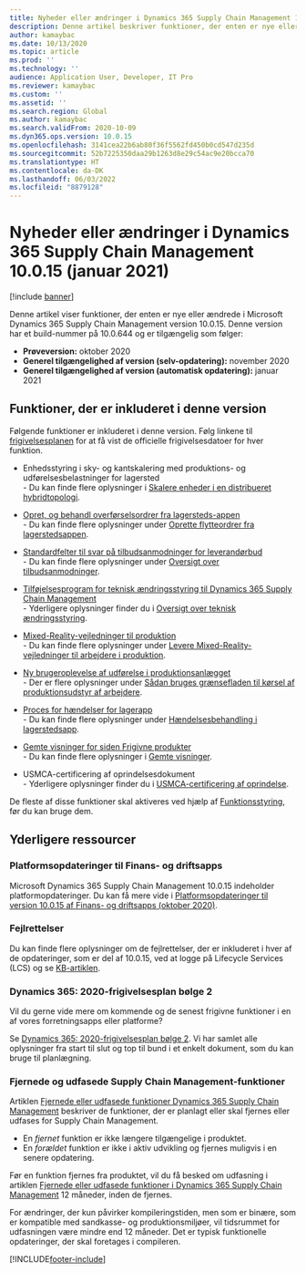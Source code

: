 ```yaml
---
title: Nyheder eller ændringer i Dynamics 365 Supply Chain Management 10.0.15 (januar 2021)
description: Denne artikel beskriver funktioner, der enten er nye eller ændrede i Dynamics 365 Supply Chain Management 10.0.15.
author: kamaybac
ms.date: 10/13/2020
ms.topic: article
ms.prod: ''
ms.technology: ''
audience: Application User, Developer, IT Pro
ms.reviewer: kamaybac
ms.custom: ''
ms.assetid: ''
ms.search.region: Global
ms.author: kamaybac
ms.search.validFrom: 2020-10-09
ms.dyn365.ops.version: 10.0.15
ms.openlocfilehash: 3141cea22b6ab80f36f5562fd450b0cd547d235d
ms.sourcegitcommit: 52b7225350daa29b1263d8e29c54ac9e20bcca70
ms.translationtype: HT
ms.contentlocale: da-DK
ms.lasthandoff: 06/03/2022
ms.locfileid: "8879128"
---
```

# <a name="whats-new-or-changed-in-dynamics-365-supply-chain-management-10015-january-2021"></a>Nyheder eller ændringer i Dynamics 365 Supply Chain Management 10.0.15 (januar 2021)

[!include [banner](../includes/banner.md)]

Denne artikel viser funktioner, der enten er nye eller ændrede i Microsoft Dynamics 365 Supply Chain Management version 10.0.15. Denne version har et build-nummer på 10.0.644 og er tilgængelig som følger:

- **Prøveversion:** oktober 2020
- **Generel tilgængelighed af version (selv-opdatering):** november 2020
- **Generel tilgængelighed af version (automatisk opdatering):** januar 2021

## <a name="features-included-in-this-release"></a>Funktioner, der er inkluderet i denne version

Følgende funktioner er inkluderet i denne version. Følg linkene til [frigivelsesplanen](/dynamics365-release-plan/2020wave2/finance-operations/dynamics365-supply-chain-management/planned-features) for at få vist de officielle frigivelsesdatoer for hver funktion.

- Enhedsstyring i sky- og kantskalering med produktions- og udførelsesbelastninger for lagersted<br> - Du kan finde flere oplysninger i [Skalere enheder i en distribueret hybridtopologi](../cloud-edge/cloud-edge-landing-page.md).

- [Opret, og behandl overførselsordrer fra lagersteds-appen](/dynamics365-release-plan/2020wave2/finance-operations/dynamics365-supply-chain-management/ad-hoc-transfer-order-creation-warehousing-mobile-app)<br> - Du kan finde flere oplysninger under [Oprette flytteordrer fra lagerstedsappen](../warehousing/create-transfer-order-from-warehouse-app.md).

- [Standardfelter til svar på tilbudsanmodninger for leverandørbud](/dynamics365-release-plan/2020wave2/finance-operations/dynamics365-supply-chain-management/default-rfq-reply-fields-for-vendor-bidding)<br> - Du kan finde flere oplysninger under [Oversigt over tilbudsanmodninger](../procurement/request-quotations.md).

- [Tilføjelsesprogram for teknisk ændringsstyring til Dynamics 365 Supply Chain Management](/dynamics365-release-plan/2020wave2/finance-operations/dynamics365-supply-chain-management/engineering-change-management)<br> - Yderligere oplysninger finder du i [Oversigt over teknisk ændringsstyring](../engineering-change-management/product-engineering-overview.md).

- [Mixed-Reality-vejledninger til produktion](/dynamics365-release-plan/2020wave2/finance-operations/dynamics365-supply-chain-management/mixed-reality-guides-manufacturing)<br> - Du kan finde flere oplysninger under [Levere Mixed-Reality-vejledninger til arbejdere i produktion](../production-control/instruction-guides-in-production-overview.md).

- [Ny brugeroplevelse af udførelse i produktionsanlægget](/dynamics365-release-plan/2020wave2/finance-operations/dynamics365-supply-chain-management/mes-terminal-enhancements-discrete-manufacturing)<br> - Der er flere oplysninger under [Sådan bruges grænsefladen til kørsel af produktionsudstyr af arbejdere](../production-control/production-floor-execution-use.md).

- [Proces for hændelser for lagerapp](/dynamics365-release-plan/2020wave2/finance-operations/dynamics365-supply-chain-management/process-warehouse-app-events)<br> - Du kan finde flere oplysninger under [Hændelsesbehandling i lagerstedsapp](../warehousing/warehouse-app-events.md).

- [Gemte visninger for siden Frigivne produkter](/dynamics365-release-plan/2020wave2/finance-operations/dynamics365-supply-chain-management/saved-views-released-products-page)<br> - Du kan finde flere oplysninger i [Gemte visninger](../../fin-ops-core/fin-ops/get-started/saved-views.md).

- USMCA-certificering af oprindelsesdokument<br> - Yderligere oplysninger finder du i [USMCA-certificering af oprindelse](../transportation/usmca-certification-of-origin.md).

De fleste af disse funktioner skal aktiveres ved hjælp af [Funktionsstyring](../../fin-ops-core/fin-ops/get-started/feature-management/feature-management-overview.md), før du kan bruge dem.

## <a name="additional-resources"></a>Yderligere ressourcer

### <a name="platform-updates-for-finance-and-operations-apps"></a>Platformsopdateringer til Finans- og driftsapps

Microsoft Dynamics 365 Supply Chain Management 10.0.15 indeholder platformopdateringer. Du kan få mere vide i [Platformsopdateringer til version 10.0.15 af Finans- og driftsapps (oktober 2020)](../../fin-ops-core/dev-itpro/get-started/whats-new-platform-updates-10-0-15.md).

### <a name="bug-fixes"></a>Fejlrettelser

Du kan finde flere oplysninger om de fejlrettelser, der er inkluderet i hver af de opdateringer, som er del af 10.0.15, ved at logge på Lifecycle Services (LCS) og se [KB-artiklen](https://fix.lcs.dynamics.com/Issue/Details?bugId=514518&dbType=3&qc=8fbe12733a7e1aa197e91fb11530f69fa89b9b39c08d89a19873f755c9430988).

### <a name="dynamics-365-2020-release-wave-2-plan"></a>Dynamics 365: 2020-frigivelsesplan bølge 2

Vil du gerne vide mere om kommende og de senest frigivne funktioner i en af vores forretningsapps eller platforme?

Se [Dynamics 365: 2020-frigivelsesplan bølge 2](/dynamics365-release-plan/2020wave2/index). Vi har samlet alle oplysninger fra start til slut og top til bund i et enkelt dokument, som du kan bruge til planlægning.

### <a name="removed-and-deprecated-supply-chain-management-features"></a>Fjernede og udfasede Supply Chain Management-funktioner

Artiklen [Fjernede eller udfasede funktioner Dynamics 365 Supply Chain Management](removed-deprecated-features-scm-updates.md) beskriver de funktioner, der er planlagt eller skal fjernes eller udfases for Supply Chain Management.

- En *fjernet* funktion er ikke længere tilgængelige i produktet.
- En *forældet* funktion er ikke i aktiv udvikling og fjernes muligvis i en senere opdatering.

Før en funktion fjernes fra produktet, vil du få besked om udfasning i artiklen [Fjernede eller udfasede funktioner i Dynamics 365 Supply Chain Management](removed-deprecated-features-scm-updates.md) 12 måneder, inden de fjernes.

For ændringer, der kun påvirker kompileringstiden, men som er binære, som er kompatible med sandkasse- og produktionsmiljøer, vil tidsrummet for udfasningen være mindre end 12 måneder. Det er typisk funktionelle opdateringer, der skal foretages i compileren.


[!INCLUDE[footer-include](../../includes/footer-banner.md)]